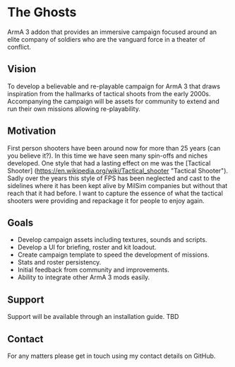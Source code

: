 # The Ghosts

ArmA 3 addon that provides an immersive campaign focused around an elite company of soldiers
who are the vanguard force in a theater of conflict.

## Vision

To develop a believable and re-playable campaign for ArmA 3 that draws inspiration from the hallmarks of tactical shoots from the early 2000s.
Accompanying the campaign will be assets for community to extend and run their own missions allowing re-playability.

## Motivation

First person shooters have been around now for more than 25 years (can you believe it?). In this time we have seen many spin-offs and niches developed.
One style that had a lasting effect on me was the [Tactical Shooter] (https://en.wikipedia.org/wiki/Tactical_shooter "Tactical Shooter").
Sadly over the years this style of FPS has been neglected and cast to the sidelines where it has been kept alive by MilSim companies
but without that reach that it had before.
I want to capture the essence of what the tactical shooters were providing and repackage it for people to enjoy again.

## Goals

* Develop campaign assets including textures, sounds and scripts.
* Develop a UI for briefing, roster and kit loadout.
* Create campaign template to speed the development of missions.
* Stats and roster persistency.
* Initial feedback from community and improvements.
* Ability to integrate other ArmA 3 mods easily.

## Support

Support will be available through an installation guide. TBD

## Contact

For any matters please get in touch using my contact details on GitHub.
